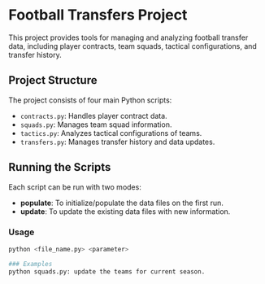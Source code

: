 # Football Transfers Project

This project provides tools for managing and analyzing football transfer data, including player contracts, team squads, tactical configurations, and transfer history.

## Project Structure

The project consists of four main Python scripts:

- `contracts.py`: Handles player contract data.
- `squads.py`: Manages team squad information.
- `tactics.py`: Analyzes tactical configurations of teams.
- `transfers.py`: Manages transfer history and data updates.

## Running the Scripts

Each script can be run with two modes:
- **populate**: To initialize/populate the data files on the first run.
- **update**: To update the existing data files with new information.

### Usage

```bash
python <file_name.py> <parameter>

### Examples
python squads.py: update the teams for current season.